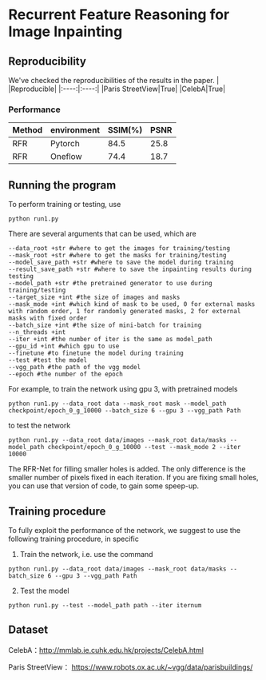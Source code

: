 # Recurrent Feature Reasoning for Image Inpainting


## Reproducibility

We've checked the reproducibilities of the results in the paper. 
| |Reproducible|
|:----:|:----:|
|Paris StreetView|True|
|CelebA|True|

### Performance

| Method | environment | SSIM(%) | PSNR |                                                                                                                                                                        
|--------|----------|------|-----------|
| RFR    | Pytorch    | 84.5 | 25.8 | 
| RFR    | Oneflow   |  74.4 | 18.7  |   




## Running the program

To perform training or testing, use 
```
python run1.py
```
There are several arguments that can be used, which are
```
--data_root +str #where to get the images for training/testing
--mask_root +str #where to get the masks for training/testing
--model_save_path +str #where to save the model during training
--result_save_path +str #where to save the inpainting results during testing
--model_path +str #the pretrained generator to use during training/testing
--target_size +int #the size of images and masks
--mask_mode +int #which kind of mask to be used, 0 for external masks with random order, 1 for randomly generated masks, 2 for external masks with fixed order
--batch_size +int #the size of mini-batch for training
--n_threads +int
--iter +int #the number of iter is the same as model_path
--gpu_id +int #which gpu to use
--finetune #to finetune the model during training
--test #test the model
--vgg_path #the path of the vgg model
--epoch #the number of the epoch
```
For example, to train the network using gpu 3, with pretrained models
```
python run1.py --data_root data --mask_root mask --model_path checkpoint/epoch_0_g_10000 --batch_size 6 --gpu 3 --vgg_path Path
```
to test the network
```
python run1.py --data_root data/images --mask_root data/masks --model_path checkpoint/epoch_0_g_10000 --test --mask_mode 2 --iter 10000
```
The RFR-Net for filling smaller holes is added. The only difference is the smaller number of pixels fixed in each iteration.  If you are fixing small holes, you can use that version of code, to gain some speep-up.
## Training procedure
To fully exploit the performance of the network, we suggest to use the following training procedure, in specific

1. Train the network, i.e. use the command
```
python run1.py --data_root data/images --mask_root data/masks --batch_size 6 --gpu 3 --vgg_path Path
```



2. Test the model
```
python run1.py --test --model_path path --iter iternum
```


## Dataset
CelebA：http://mmlab.ie.cuhk.edu.hk/projects/CelebA.html

Paris StreetView： https://www.robots.ox.ac.uk/~vgg/data/parisbuildings/
